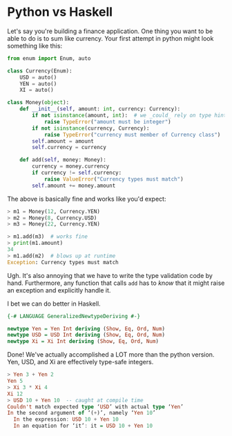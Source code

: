 # Python vs Haskell

Let's say you're building a finance application. One thing you want to be able to do is to sum like currency. Your first attempt in python might look something like this:

```python
from enum import Enum, auto

class Currency(Enum):
    USD = auto()
    YEN = auto()
    XI = auto()

class Money(object):
    def __init__(self, amount: int, currency: Currency):
        if not isinstance(amount, int):  # we _could_ rely on type hints but better safe than sorry
            raise TypeError("amount must be integer")
        if not isinstance(currency, Currency):
            raise TypeError("currency must member of Currency class")
        self.amount = amount
        self.currency = currency

    def add(self, money: Money):
        currency = money.currency
        if currency != self.currency:
            raise ValueError("Currency types must match")
        self.amount += money.amount
```

The above is basically fine and works like you'd expect:
```python
> m1 = Money(12, Currency.YEN)
> m2 = Money(8, Currency.USD)
> m3 = Money(22, Currency.YEN)

> m1.add(m3)  # works fine
> print(m1.amount)
34
> m1.add(m2)  # blows up at runtime
Exception: Currency types must match
```

Ugh. It's also annoying that we have to write the type validation code by hand. Furthermore, any function that calls `add` has to _know_ that it might raise an exception and explicitly handle it.

I bet we can do better in Haskell.

```haskell
{-# LANGUAGE GeneralizedNewtypeDeriving #-}

newtype Yen = Yen Int deriving (Show, Eq, Ord, Num)
newtype USD = USD Int deriving (Show, Eq, Ord, Num)
newtype Xi = Xi Int deriving (Show, Eq, Ord, Num)
```

Done! We've actually accomplished a LOT more than the python version. Yen, USD, and Xi are effectively type-safe integers.

```haskell
> Yen 3 + Yen 2
Yen 5
> Xi 3 * Xi 4
Xi 12
> USD 10 + Yen 10  -- caught at compile time
Couldn't match expected type ‘USD’ with actual type ‘Yen’
In the second argument of ‘(+)’, namely ‘Yen 10’
  In the expression: USD 10 + Yen 10
  In an equation for ‘it’: it = USD 10 + Yen 10
```
